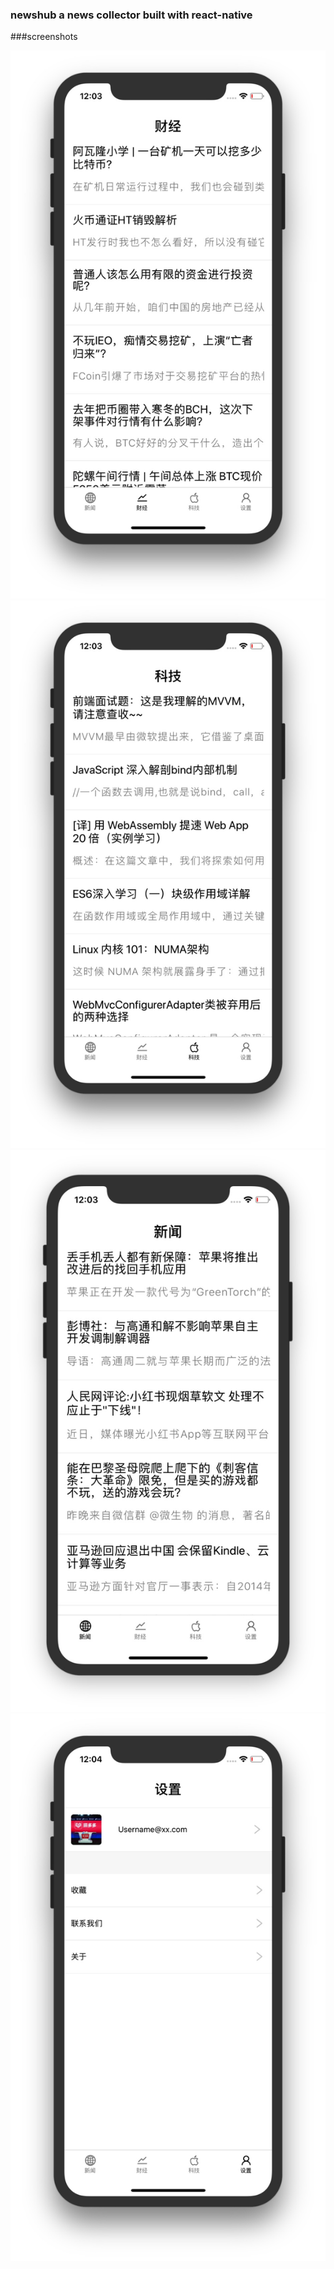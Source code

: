 ### newshub a news collector built with react-native

###screenshots

![](https://github.com/conanskyforce/newshub/raw/master/screenshots/fin.jpg)
![](https://github.com/conanskyforce/newshub/raw/master/screenshots/tech.jpg)
![](https://github.com/conanskyforce/newshub/raw/master/screenshots/news.jpg)
![](https://github.com/conanskyforce/newshub/raw/master/screenshots/setting.jpg)

